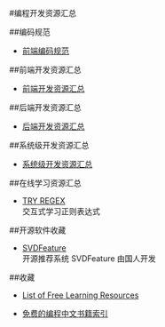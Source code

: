 #编程开发资源汇总

##编码规范  

+ [前端编码规范](http://codeguide.bootcss.com/)  

##前端开发资源汇总

+ [前端开发资源汇总](https://github.com/Harvey-he/Dev-Res/blob/master/Frontend-Dev-Res.md)  

##后端开发资源汇总

+ [后端开发资源汇总](https://github.com/Harvey-he/Dev-Res/blob/master/Backend-Dev-Res.md)   

##系统级开发资源汇总

+ [系统级开发资源汇总](https://github.com/Harvey-he/Dev-Res/blob/master/System-Dev-Res.md)  

##在线学习资源汇总

+ [TRY REGEX](http://tryregex.com/)  
  交互式学习正则表达式

##开源软件收藏

+ [SVDFeature](http://svdfeature.apexlab.org/wiki/Main_Page)  
  开源推荐系统 SVDFeature 由国人开发


##收藏
+ [List of Free Learning Resources](https://github.com/vhf/free-programming-books/blob/master/free-programming-books.md)

+ [免费的编程中文书籍索引](https://github.com/justjavac/free-programming-books-zh_CN/blob/master/README.md)

  
